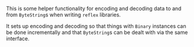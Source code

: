 This is some helper functionality for encoding and decoding data to and from `ByteString`s when writing `reflex` libraries.

It sets up encoding and decoding so that things with `Binary` instances can be done incrementally and that `ByteString`s can be dealt with via the same interface.

